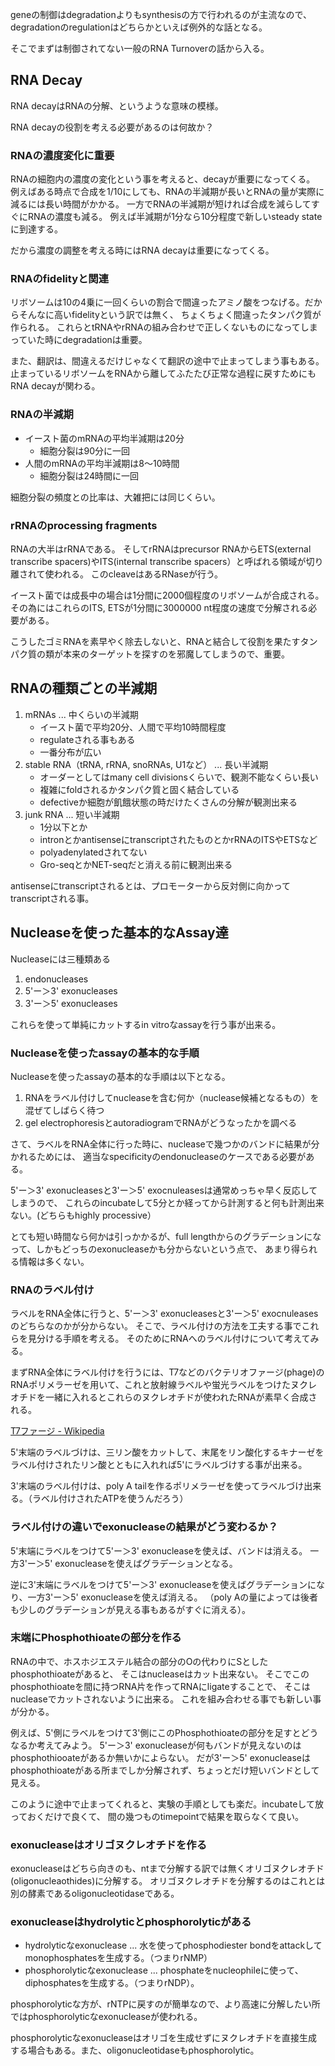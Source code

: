 geneの制御はdegradationよりもsynthesisの方で行われるのが主流なので、degradationのregulationはどちらかといえば例外的な話となる。

そこでまずは制御されてない一般のRNA Turnoverの話から入る。

## RNA Decay

RNA decayはRNAの分解、というような意味の模様。

RNA decayの役割を考える必要があるのは何故か？

### RNAの濃度変化に重要

RNAの細胞内の濃度の変化という事を考えると、decayが重要になってくる。
例えばある時点で合成を1/10にしても、RNAの半減期が長いとRNAの量が実際に減るには長い時間がかかる。
一方でRNAの半減期が短ければ合成を減らしてすぐにRNAの濃度も減る。
例えば半減期が1分なら10分程度で新しいsteady stateに到達する。

だから濃度の調整を考える時にはRNA decayは重要になってくる。

### RNAのfidelityと関連

リボソームは10の4乗に一回くらいの割合で間違ったアミノ酸をつなげる。だからそんなに高いfidelityという訳では無く、
ちょくちょく間違ったタンパク質が作られる。
これらとtRNAやrRNAの組み合わせで正しくないものになってしまっていた時にdegradationは重要。

また、翻訳は、間違えるだけじゃなくて翻訳の途中で止まってしまう事もある。
止まっているリボソームをRNAから離してふたたび正常な過程に戻すためにもRNA decayが関わる。

### RNAの半減期

- イースト菌のmRNAの平均半減期は20分
   - 細胞分裂は90分に一回
- 人間のmRNAの平均半減期は8〜10時間
   - 細胞分裂は24時間に一回

細胞分裂の頻度との比率は、大雑把には同じくらい。

### rRNAのprocessing fragments

RNAの大半はrRNAである。
そしてrRNAはprecursor RNAからETS(external transcribe spacers)やITS(internal transcribe spacers）と呼ばれる領域が切り離されて使われる。
このcleaveはあるRNaseが行う。

イースト菌では成長中の場合は1分間に2000個程度のリボソームが合成される。
その為にはこれらのITS, ETSが1分間に3000000 nt程度の速度で分解される必要がある。

こうしたゴミRNAを素早やく除去しないと、RNAと結合して役割を果たすタンパク質の類が本来のターゲットを探すのを邪魔してしまうので、重要。

## RNAの種類ごとの半減期

1. mRNAs ... 中くらいの半減期
    - イースト菌で平均20分、人間で平均10時間程度
    - regulateされる事もある
    - 一番分布が広い
2. stable RNA（tRNA, rRNA, snoRNAs, U1など） ... 長い半減期
   - オーダーとしてはmany cell divisionsくらいで、観測不能なくらい長い
   - 複雑にfoldされるかタンパク質と固く結合している
   - defectiveか細胞が飢餓状態の時だけたくさんの分解が観測出来る
3. junk RNA ... 短い半減期
   - 1分以下とか
   - intronとかantisenseにtranscriptされたものとかrRNAのITSやETSなど
   - polyadenylatedされてない
   - Gro-seqとかNET-seqだと消える前に観測出来る

antisenseにtranscriptされるとは、プロモーターから反対側に向かってtranscriptされる事。

## Nucleaseを使った基本的なAssay達

Nucleaseには三種類ある

1. endonucleases
2. 5'ー＞3' exonucleases
3. 3'ー＞5' exonucleases

これらを使って単純にカットするin vitroなassayを行う事が出来る。

### Nucleaseを使ったassayの基本的な手順

Nucleaseを使ったassayの基本的な手順は以下となる。

1. RNAをラベル付けしてnucleaseを含む何か（nuclease候補となるもの）を混ぜてしばらく待つ
2. gel electrophoresisとautoradiogramでRNAがどうなったかを調べる

さて、ラベルをRNA全体に行った時に、nucleaseで幾つかのバンドに結果が分かれるためには、
適当なspecificityのendonucleaseのケースである必要がある。

5'ー＞3' exonucleasesと3'ー＞5' exocnuleasesは通常めっちゃ早く反応してしまうので、
これらのincubateして5分とか経ってから計測すると何も計測出来ない。(どちらもhighly processive）

とても短い時間なら何かは引っかかるが、full lengthからのグラデーションになって、しかもどっちのexonucleaseかも分からないという点で、
あまり得られる情報は多くない。

### RNAのラベル付け

ラベルをRNA全体に行うと、5'ー＞3' exonucleasesと3'ー＞5' exocnuleasesのどちらなのかが分からない。
そこで、ラベル付けの方法を工夫する事でこれらを見分ける手順を考える。
そのためにRNAへのラベル付けについて考えてみる。

まずRNA全体にラベル付けを行うには、T7などのバクテリオファージ(phage)のRNAポリメラーゼを用いて、これと放射線ラベルや蛍光ラベルをつけたヌクレオチドを一緒に入れるとこれらのヌクレオチドが使われたRNAが素早く合成される。

[T7ファージ - Wikipedia](https://ja.wikipedia.org/wiki/T7%E3%83%95%E3%82%A1%E3%83%BC%E3%82%B8)

5'末端のラベルづけは、三リン酸をカットして、末尾をリン酸化するキナーゼをラベル付けされたリン酸とともに入れれば5'にラベルづけする事が出来る。

3'末端のラベル付けは、poly A tailを作るポリメラーゼを使ってラベルづけ出来る。（ラベル付けされたATPを使うんだろう）

### ラベル付けの違いでexonucleaseの結果がどう変わるか？

5'末端にラベルをつけて5'ー＞3' exonucleaseを使えば、バンドは消える。
一方3'ー＞5' exonucleaseを使えばグラデーションとなる。

逆に3'末端にラベルをつけて5'ー＞3' exonucleaseを使えばグラデーションになり、一方3'ー＞5' exonucleaseを使えば消える。
（poly Aの量によっては後者も少しのグラデーションが見える事もあるがすぐに消える）。

### 末端にPhosphothioateの部分を作る

RNAの中で、ホスホジエステル結合の部分のOの代わりにSとしたphosphothioateがあると、
そこはnucleaseはカット出来ない。
そこでこのphosphothioateを間に持つRNA片を作ってRNAにligateすることで、
そこはnucleaseでカットされないように出来る。
これを組み合わせる事でも新しい事が分かる。

例えば、5'側にラベルをつけて3'側にこのPhosphothioateの部分を足すとどうなるか考えてみよう。
5'ー＞3' exonucleaseが何もバンドが見えないのはphosphothiooateがあるか無いかによらない。
だが3'ー＞5' exonucleaseはphosphothioateがある所までしか分解されず、ちょっとだけ短いバンドとして見える。

このように途中で止まってくれると、実験の手順としても楽だ。incubateして放っておくだけで良くて、
間の幾つものtimepointで結果を取らなくて良い。

### exonucleaseはオリゴヌクレオチドを作る

exonucleaseはどちら向きのも、ntまで分解する訳では無くオリゴヌクレオチド(oligonucleaothides)に分解する。
オリゴヌクレオチドを分解するのはこれとは別の酵素であるoligonucleotidaseである。

### exonucleaseはhydrolyticとphosphorolyticがある

- hydrolyticなexonuclease ... 水を使ってphosphodiester bondをattackしてmonophosphatesを生成する。（つまりrNMP）
- phosphorolyticなexonuclease ... phosphateをnucleophileに使って、diphosphatesを生成する。（つまりrNDP）。

phosphorolyticな方が、rNTPに戻すのが簡単なので、より高速に分解したい所ではphosphorolyticなexonucleaseが使われる。

phosphorolyticなexonucleaseはオリゴを生成せずにヌクレオチドを直接生成する場合もある。また、oligonucleotidaseもphosphorolytic。

